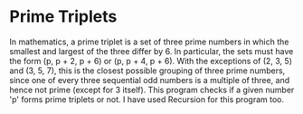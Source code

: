 # Prime Triplets
In mathematics, a prime triplet is a set of three prime numbers in which the smallest and largest of the three differ by 6. In particular, the sets must have the form (p, p + 2, p + 6) or (p, p + 4, p + 6). With the exceptions of (2, 3, 5) and (3, 5, 7), this is the closest possible grouping of three prime numbers, since one of every three sequential odd numbers is a multiple of three, and hence not prime (except for 3 itself). This program checks if a given number 'p' forms prime triplets or not.
I have used Recursion for this program too.
